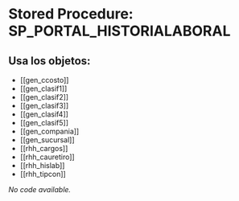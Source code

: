 # Stored Procedure: SP_PORTAL_HISTORIALABORAL

## Usa los objetos:
- [[gen_ccosto]]
- [[gen_clasif1]]
- [[gen_clasif2]]
- [[gen_clasif3]]
- [[gen_clasif4]]
- [[gen_clasif5]]
- [[gen_compania]]
- [[gen_sucursal]]
- [[rhh_cargos]]
- [[rhh_cauretiro]]
- [[rhh_hislab]]
- [[rhh_tipcon]]

*No code available.*
